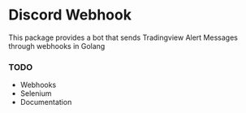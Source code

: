 # Discord Webhook

This package provides a bot that sends Tradingview Alert Messages through webhooks in Golang

### TODO
* Webhooks
* Selenium
* Documentation
